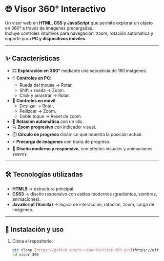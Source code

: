 # 🌐 Visor 360° Interactivo

Un visor web en **HTML, CSS y JavaScript** que permite explorar un objeto en 360° a través de imágenes precargadas.  
Incluye controles intuitivos para navegación, zoom, rotación automática y soporte para **PC y dispositivos móviles**.

---

## ✨ Características

- 🎞️ **Exploración en 360°** mediante una secuencia de 190 imágenes.
- 🖱️ **Controles en PC**:  
  - Rueda del mouse → Rotar.  
  - Shift + rueda → Zoom.  
  - Click y arrastrar → Rotar.  
- 📱 **Controles en móvil**:  
  - Deslizar → Rotar.  
  - Pellizcar → Zoom.  
  - Doble toque → Reset de zoom.  
- 🔄 **Rotación automática** con un clic.
- 🔍 **Zoom progresivo** con indicador visual.  
- ⏱️ **Círculo de progreso** dinámico que muestra la posición actual.  
- ⚡ **Precarga de imágenes** con barra de progreso.  
- 🌌 **Diseño moderno y responsivo**, con efectos visuales y animaciones suaves.

---

## 🛠️ Tecnologías utilizadas

- **HTML5** → estructura principal.  
- **CSS3** → diseño responsivo con estilos modernos (gradientes, sombras, animaciones).  
- **JavaScript (Vanilla)** → lógica de interacción, rotación, zoom, carga de imágenes.  

---

## 🚀 Instalación y uso

1. Clona el repositorio:
   ```bash
   git clone [https://github.com/tu-usuario/visor-360.git](https://github.com/charlieyhs/moto-viewer.git)
   cd visor-360
